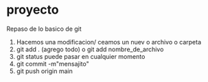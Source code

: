# proyecto
Repaso de lo basico de git
1. Hacemos una modificacion/ ceamos un nuev o archivo o carpeta
2. git add . (agrego todo)  o git add nombre_de_archivo
3. git status puede pasar en cualquier momento
4. git commit -m"mensajito"
5. git push origin main 
